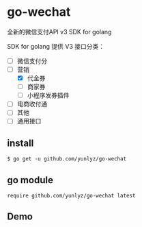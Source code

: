 # go-wechat

全新的微信支付API v3 SDK for golang

SDK for golang 提供 V3 接口分类：
- [ ] 微信支付分
- [ ] 营销
  - [x] 代金券
  - [ ] 商家券
  - [ ] 小程序发券插件
- [ ] 电商收付通
- [ ] 其他
- [ ] 通用接口

## install
```shell
$ go get -u github.com/yunlyz/go-wechat
```

## go module
```text
require github.com/yunlyz/go-wechat latest
```

## Demo
```golang

```